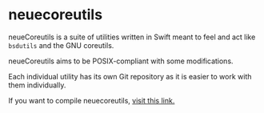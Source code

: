 <!--
README.md
=========
neueCoreutils markdown
-->

# neuecoreutils

neueCoreutils is a suite of utilities written in Swift meant to feel and act like `bsdutils` and the GNU coreutils.

neueCoreutils aims to be POSIX-compliant with some modifications.

Each individual utility has its own Git repository as it is easier to work with them individually.

If you want to compile neuecoreutils, [visit this link.](https://github.com/neuecoreutils/neuecoreutils)
